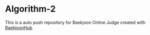 # Algorithm-2
This is a auto push repository for Baekjoon Online Judge created with [BaekjoonHub](https://github.com/BaekjoonHub/BaekjoonHub).
